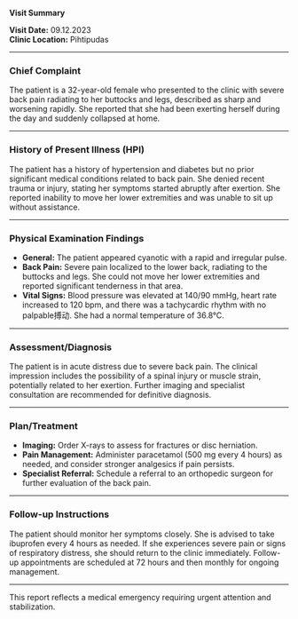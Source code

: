 

**Visit Summary**

**Visit Date:** 09.12.2023  
**Clinic Location:** Pihtipudas  

---

### **Chief Complaint**
The patient is a 32-year-old female who presented to the clinic with severe back pain radiating to her buttocks and legs, described as sharp and worsening rapidly. She reported that she had been exerting herself during the day and suddenly collapsed at home.

---

### **History of Present Illness (HPI)**
The patient has a history of hypertension and diabetes but no prior significant medical conditions related to back pain. She denied recent trauma or injury, stating her symptoms started abruptly after exertion. She reported inability to move her lower extremities and was unable to sit up without assistance.

---

### **Physical Examination Findings**
- **General:** The patient appeared cyanotic with a rapid and irregular pulse.
- **Back Pain:** Severe pain localized to the lower back, radiating to the buttocks and legs. She could not move her lower extremities and reported significant tenderness in that area.
- **Vital Signs:** Blood pressure was elevated at 140/90 mmHg, heart rate increased to 120 bpm, and there was a tachycardic rhythm with no palpable搏动. She had a normal temperature of 36.8°C.

---

### **Assessment/Diagnosis**
The patient is in acute distress due to severe back pain. The clinical impression includes the possibility of a spinal injury or muscle strain, potentially related to her exertion. Further imaging and specialist consultation are recommended for definitive diagnosis.

---

### **Plan/Treatment**
- **Imaging:** Order X-rays to assess for fractures or disc herniation.
- **Pain Management:** Administer paracetamol (500 mg every 4 hours) as needed, and consider stronger analgesics if pain persists.
- **Specialist Referral:** Schedule a referral to an orthopedic surgeon for further evaluation of the back pain.

---

### **Follow-up Instructions**
The patient should monitor her symptoms closely. She is advised to take ibuprofen every 4 hours as needed. If she experiences severe pain or signs of respiratory distress, she should return to the clinic immediately. Follow-up appointments are scheduled at 72 hours and then monthly for ongoing management.

---

This report reflects a medical emergency requiring urgent attention and stabilization.